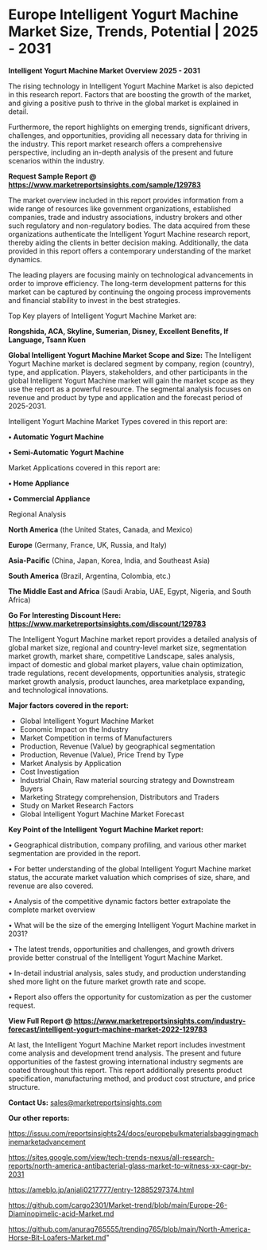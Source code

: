 # Europe Intelligent Yogurt Machine Market Size, Trends, Potential | 2025 - 2031

<Strong> Intelligent Yogurt Machine Market Overview 2025 - 2031</strong>

The rising technology in Intelligent Yogurt Machine Market is also depicted in this research report. Factors that are boosting the growth of the market, and giving a positive push to thrive in the global market is explained in detail.

Furthermore, the report highlights on emerging trends, significant drivers, challenges, and opportunities, providing all necessary data for thriving in the industry. This report market research offers a comprehensive perspective, including an in-depth analysis of the present and future scenarios within the industry.

<strong>Request Sample Report @ <a href=https://www.marketreportsinsights.com/sample/129783>https://www.marketreportsinsights.com/sample/129783</a></strong>

The market overview included in this report provides information from a wide range of resources like government organizations, established companies, trade and industry associations, industry brokers and other such regulatory and non-regulatory bodies. The data acquired from these organizations authenticate the Intelligent Yogurt Machine research report, thereby aiding the clients in better decision making. Additionally, the data provided in this report offers a contemporary understanding of the market dynamics.

The leading players are focusing mainly on technological advancements in order to improve efficiency. The long-term development patterns for this market can be captured by continuing the ongoing process improvements and financial stability to invest in the best strategies.

Top Key players of Intelligent Yogurt Machine Market are:

<strong>Rongshida, ACA, Skyline, Sumerian, Disney, Excellent Benefits, If Language, Tsann Kuen</strong>

<strong><b>Global Intelligent Yogurt Machine Market Scope and Size:</b></strong>
The Intelligent Yogurt Machine market is declared segment by company, region (country), type, and application. Players, stakeholders, and other participants in the global Intelligent Yogurt Machine market will gain the market scope as they use the report as a powerful resource. The segmental analysis focuses on revenue and product by type and application and the forecast period of 2025-2031.

Intelligent Yogurt Machine Market Types covered in this report are:

<strong>• Automatic Yogurt Machine

• Semi-Automatic Yogurt Machine</strong>

Market Applications covered in this report are:

<strong>• Home Appliance

• Commercial Appliance</strong> 

Regional Analysis

<strong>North America</strong> (the United States, Canada, and Mexico)

<strong>Europe</strong> (Germany, France, UK, Russia, and Italy)

<strong>Asia-Pacific</strong> (China, Japan, Korea, India, and Southeast Asia)

<strong>South America</strong> (Brazil, Argentina, Colombia, etc.)

<strong>The Middle East and Africa</strong> (Saudi Arabia, UAE, Egypt, Nigeria, and South Africa)

<strong>Go For Interesting Discount Here: <a href=https://www.marketreportsinsights.com/discount/129783>https://www.marketreportsinsights.com/discount/129783</a></strong>

The Intelligent Yogurt Machine market report provides a detailed analysis of global market size, regional and country-level market size, segmentation market growth, market share, competitive Landscape, sales analysis, impact of domestic and global market players, value chain optimization, trade regulations, recent developments, opportunities analysis, strategic market growth analysis, product launches, area marketplace expanding, and technological innovations.

<strong><b>Major factors covered in the report:</b></strong>
<ul>
  <li>Global Intelligent Yogurt Machine Market </li>
  <li>Economic Impact on the Industry</li>
  <li>Market Competition in terms of Manufacturers</li>
  <li>Production, Revenue (Value) by geographical segmentation</li>
  <li>Production, Revenue (Value), Price Trend by Type</li>
  <li>Market Analysis by Application</li>
  <li>Cost Investigation</li>
  <li>Industrial Chain, Raw material sourcing strategy and Downstream Buyers</li>
  <li>Marketing Strategy comprehension, Distributors and Traders</li>
  <li>Study on Market Research Factors</li>
  <li>Global Intelligent Yogurt Machine Market Forecast</li>
</ul>

<strong><b>Key Point of the Intelligent Yogurt Machine Market report:</b></strong>

• Geographical distribution, company profiling, and various other market segmentation are provided in the report.

• For better understanding of the global Intelligent Yogurt Machine market status, the accurate market valuation which comprises of size, share, and revenue are also covered.

• Analysis of the competitive dynamic factors better extrapolate the complete market overview

• What will be the size of the emerging Intelligent Yogurt Machine market in 2031?

• The latest trends, opportunities and challenges, and growth drivers provide better construal of the Intelligent Yogurt Machine Market.

• In-detail industrial analysis, sales study, and production understanding shed more light on the future market growth rate and scope.

• Report also offers the opportunity for customization as per the customer request.

<strong><b>View Full Report @ <a href=https://www.marketreportsinsights.com/industry-forecast/intelligent-yogurt-machine-market-2022-129783>https://www.marketreportsinsights.com/industry-forecast/intelligent-yogurt-machine-market-2022-129783</a></b></strong>


At last, the Intelligent Yogurt Machine Market report includes investment come analysis and development trend analysis. The present and future opportunities of the fastest growing international industry segments are coated throughout this report. This report additionally presents product specification, manufacturing method, and product cost structure, and price structure.

<strong>Contact Us:</strong>
sales@marketreportsinsights.com

<strong>Our other reports:</strong>

<a href=https://issuu.com/reportsinsights24/docs/europebulkmaterialsbaggingmachinemarketadvancement>https://issuu.com/reportsinsights24/docs/europebulkmaterialsbaggingmachinemarketadvancement</a>

<a href=https://sites.google.com/view/tech-trends-nexus/all-research-reports/north-america-antibacterial-glass-market-to-witness-xx-cagr-by-2031>https://sites.google.com/view/tech-trends-nexus/all-research-reports/north-america-antibacterial-glass-market-to-witness-xx-cagr-by-2031</a>

<a href=https://ameblo.jp/anjali0217777/entry-12885297374.html>https://ameblo.jp/anjali0217777/entry-12885297374.html</a>

<a href=https://github.com/cargo2301/Market-trend/blob/main/Europe-26-Diaminopimelic-acid-Market.md>https://github.com/cargo2301/Market-trend/blob/main/Europe-26-Diaminopimelic-acid-Market.md</a>

<a href=https://github.com/anurag765555/trending765/blob/main/North-America-Horse-Bit-Loafers-Market.md>https://github.com/anurag765555/trending765/blob/main/North-America-Horse-Bit-Loafers-Market.md</a>"
